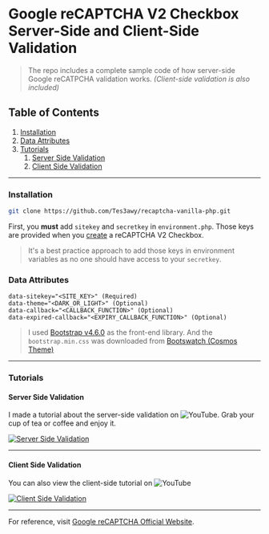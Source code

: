 # Google reCAPTCHA V2 Checkbox Server-Side and Client-Side Validation

> The repo includes a complete sample code of how server-side Google reCATPCHA validation works. *(Client-side validation is also included)*

## Table of Contents
1. [Installation](#installation)
2. [Data Attributes](#data-attributes)
3. [Tutorials](#tutorials)
    1. [Server Side Validation](#server-side-validation)
    2. [Client Side Validation](#client-side-validation)

---

### Installation

```bash
git clone https://github.com/Tes3awy/recaptcha-vanilla-php.git
```

First, you **must** add `sitekey` and `secretkey` in `environment.php`. Those keys are provided when you [create](https://www.google.com/recaptcha/admin/create) a reCAPTCHA V2 Checkbox.

> It's a best practice approach to add those keys in environment variables as no one should have access to your `secretkey`.


### Data Attributes
```
data-sitekey="<SITE_KEY>" (Required)
data-theme="<DARK_OR_LIGHT>" (Optional)
data-callback="<CALLBACK_FUNCTION>" (Optional)
data-expired-callback="<EXPIRY_CALLBACK_FUNCTION>" (Optional)
```

> I used [Bootstrap v4.6.0](https://getbootstrap.com/docs/4.6/getting-started/introduction/) as the front-end library. And the `bootstrap.min.css` was downloaded from [Bootswatch (Cosmos Theme)](https://bootswatch.com/cosmos/)

---

### Tutorials

#### Server Side Validation

I made a tutorial about the server-side validation on ![YouTube](/images/YouTube.png "YouTube Logo"). Grab your cup of tea or coffee and enjoy it.

[![Server Side Validation](https://img.youtube.com/vi/oJzGpDbeSuA/0.jpg)](https://www.youtube.com/watch?v=oJzGpDbeSuA)

---

#### Client Side Validation

You can also view the client-side tutorial on ![YouTube](/images/YouTube.png "YouTube Logo")

[![Client Side Validation](https://img.youtube.com/vi/okaZ6OIqlzs/0.jpg)](https://www.youtube.com/watch?v=okaZ6OIqlzs)

---

For reference, visit [Google reCAPTCHA Official Website](https://developers.google.com/recaptcha/).
